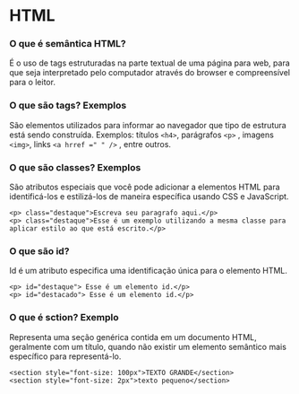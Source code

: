 # HTML

### **O que é semântica HTML?**

É o uso de tags estruturadas na parte textual de uma página para web, para que seja interpretado pelo computador através do browser e compreensível para o leitor.


### **O que são tags? Exemplos**


São elementos utilizados para informar ao navegador que tipo de estrutura está sendo construída. Exemplos: títulos ``<h4>``, parágrafos ``<p>`` , imagens ``<img>``, links ``<a hrref =" " />`` , entre outros.


### **O que são classes? Exemplos**

São atributos especiais que você pode adicionar a elementos HTML para identificá-los e estilizá-los de maneira específica usando CSS e JavaScript.

    <p> class="destaque">Escreva seu paragrafo aqui.</p>
    <p> class="destaque">Esse é um exemplo utilizando a mesma classe para aplicar estilo ao que está escrito.</p>


### **O que são id?**

Id é um atributo especifica uma identificação única para o elemento HTML.

    <p> id="destaque"> Esse é um elemento id.</p> 
    <p> id="destacado"> Esse é um elemento id.</p> 


### **O que é sction? Exemplo**

Representa uma seção genérica contida em um documento HTML, geralmente com um título, quando não existir um elemento semântico mais específico para representá-lo.

    <section style="font-size: 100px">TEXTO GRANDE</section>
    <section style="font-size: 2px">texto pequeno</section>

